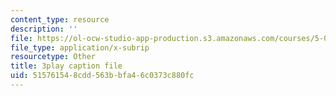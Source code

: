 ```yaml
---
content_type: resource
description: ''
file: https://ol-ocw-studio-app-production.s3.amazonaws.com/courses/5-07sc-biological-chemistry-i-fall-2013/515761548cdd563bbfa46c0373c880fc_BZGOYTtQUhY.vtt
file_type: application/x-subrip
resourcetype: Other
title: 3play caption file
uid: 51576154-8cdd-563b-bfa4-6c0373c880fc
---
```

